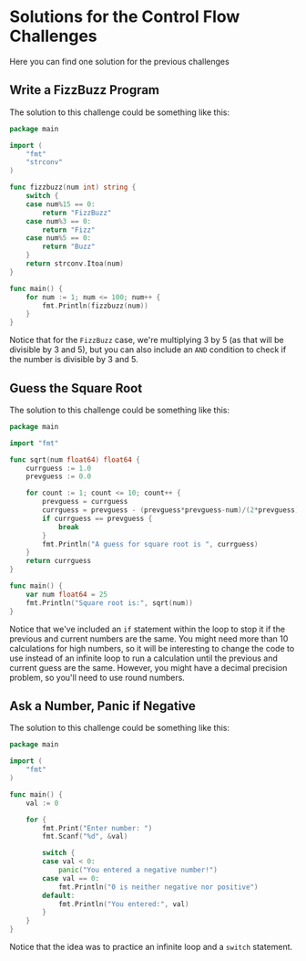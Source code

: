 # Solutions for the Control Flow Challenges
Here you can find one solution for the previous challenges

## Write a FizzBuzz Program
The solution to this challenge could be something like this:

```go
package main

import (
    "fmt"
    "strconv"
)

func fizzbuzz(num int) string {
    switch {
    case num%15 == 0:
        return "FizzBuzz"
    case num%3 == 0:
        return "Fizz"
    case num%5 == 0:
        return "Buzz"
    }
    return strconv.Itoa(num)
}

func main() {
    for num := 1; num <= 100; num++ {
        fmt.Println(fizzbuzz(num))
    }
}
```

Notice that for the `FizzBuzz` case, we're multiplying 3 by 5 (as that will be divisible by 3 and 5), but you can also include an `AND` condition to check if the number is divisible by 3 and 5.

## Guess the Square Root
The solution to this challenge could be something like this:

```go
package main

import "fmt"

func sqrt(num float64) float64 {
    currguess := 1.0
    prevguess := 0.0

    for count := 1; count <= 10; count++ {
        prevguess = currguess
        currguess = prevguess - (prevguess*prevguess-num)/(2*prevguess)
        if currguess == prevguess {
            break
        }
        fmt.Println("A guess for square root is ", currguess)
    }
    return currguess
}

func main() {
    var num float64 = 25
    fmt.Println("Square root is:", sqrt(num))
}
```

Notice that we've included an `if` statement within the loop to stop it if the previous and current numbers are the same. You might need more than 10 calculations for high numbers, so it will be interesting to change the code to use instead of an infinite loop to run a calculation until the previous and current guess are the same. However, you might have a decimal precision problem, so you'll need to use round numbers.

## Ask a Number, Panic if Negative
The solution to this challenge could be something like this:

```go
package main

import (
    "fmt"
)

func main() {
    val := 0

    for {
        fmt.Print("Enter number: ")
        fmt.Scanf("%d", &val)

        switch {
        case val < 0:
            panic("You entered a negative number!")
        case val == 0:
            fmt.Println("0 is neither negative nor positive")
        default:
            fmt.Println("You entered:", val)
        }
    }
}
```

Notice that the idea was to practice an infinite loop and a `switch` statement.